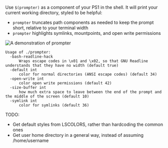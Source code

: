Use `$(prompter)` as a component of your PS1 in the shell. It will print your current working directory, styled to be helpful:

   - `prompter` truncates path components as needed to keep the prompt short, relative to your terminal width
   - `prompter` highlights symlinks, mountpoints, and open write permissions

![A demonstration of prompter](https://user-images.githubusercontent.com/2722407/40755345-1853c926-644c-11e8-91ed-d8f076defa89.png)

```
Usage of ./prompter:
  -bash-readline-hack
      Wraps escape codes in \x01 and \x02, so that GNU Readline understands that they have no width (default true)
  -default int
      color for normal directories (ANSI escape codes) (default 34)
  -open-write int
      color open write permissions (default 42)
  -size-buffer int
      how much extra space to leave between the end of the prompt and the middle of the screen (default 10)
  -symlink int
      color for symlinks (default 36)
```

TODO:
   - Get default styles from LSCOLORS, rather than hardcoding the common ones
   - Get user home directory in a general way, instead of assuming /home/username